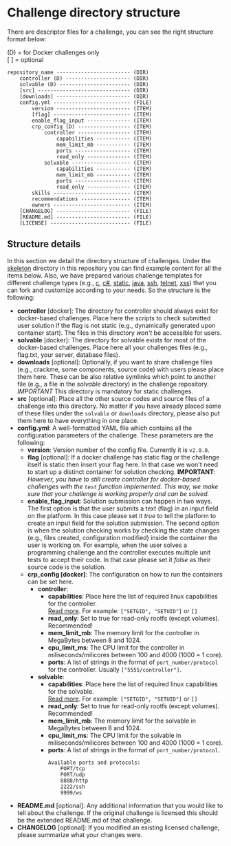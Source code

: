 # Challenge directory structure

There are descriptor files for a challenge, you can see the right structure format below:  


(D) = for Docker challenges only  
[ ] = optional

    repository_name ------------------------ (DIR)
        controller (D) --------------------- (DIR)
        solvable (D) ----------------------- (DIR)
        [src] ------------------------------ (DIR)
        [downloads] ------------------------ (DIR)
        config.yml ------------------------- (FILE)
            version ------------------------ (ITEM)
            [flag] ------------------------- (ITEM)
            enable_flag_input -------------- (ITEM)
            crp_config (D) ----------------- (ITEM)
                controller ----------------- (ITEM)
                    capabilities ----------- (ITEM)
                    mem_limit_mb ----------- (ITEM)
                    ports ------------------ (ITEM)
                    read_only -------------- (ITEM)
                solvable ------------------- (ITEM)
                    capabilities ----------- (ITEM)
                    mem_limit_mb ----------- (ITEM)
                    ports ------------------ (ITEM)
                    read_only -------------- (ITEM)
            skills ------------------------- (ITEM)
            recommendations ---------------- (ITEM)
            owners ------------------------- (ITEM)
        [CHANGELOG] ------------------------ (FILE)
        [README.md] ------------------------ (FILE)
        [LICENSE] -------------------------- (FILE)

## Structure details

In this section we detail the directory structure of challenges. Under the [skeleton](https://github.com/avatao/challenge-engine/tree/master/skeleton) directory in this repository you can find example content for all the items below. Also, we have prepared various challenge templates for different challenge types (e.g., [c](templates/c), [c#](templates/csharp), [static](templates/file), [java](templates/java), [ssh](templates/ssh), [telnet](templates/telnet), [xss](templates/xss)) that you can fork and customize according to your needs. So the structure is the following:

- **controller** \[docker\]: The directory for controller should always exist for docker-based challenges. Place here the scripts to check submitted user solution if the flag is not static (e.g., dynamically generated upon container start). The files in this directory _won't_ be accessible for users.
- **solvable** \[docker\]: The directory for solvable exists for most of the docker-based challenges. Place here all your challenges files (e.g., flag.txt, your server, database files).
- **downloads** \[optional\]: Optionally, if you want to share challenge files (e.g., crackme, some components, source code) with users please place them here. These can be also relative symlinks which point to another file (e.g., a file in the _solvable_ directory) in the challenge repository. *IMPORTANT* This directory is mandatory for static challenges. 
- **src** \[optional\]: Place all the other source codes and source files of a challenge into this directory. No matter if you have already placed some of these files under the `solvable` or `downloads` directory, please also put them here to have everything in one place.
- **config.yml**: A well-formatted YAML file which contains all the configuration parameters of the challenge. These parameters are the following:
    - **version**: Version number of the config file.  Currently it is `v2.0.0`.
    - **flag** \[optional\]: If a docker challenge has static flag or the challenge itself is static then insert your flag here. In that case we won't need to start up a distinct container for solution checking. **IMPORTANT**: _However, you have to still create controller for docker-based challenges with the `test` function implemented. This way, we make sure that your challenge is working properly and can be solved._ 
    - **enable_flag_input**: Solution submission can happen in two ways. The first option is that the user submits a text (flag) in an input field on the platform. In this case please set it *true* to tell the platform to create an input field for the solution submission. The second option is when the solution checking works by checking the state changes (e.g., files created, configuration modified) inside the container the user is working on. For example, when the user solves a programming challenge and the controller executes multiple unit tests to accept their code. In that case please set it *false* as their source code is the solution.
    - **crp_config \[docker\]**: The configuration on how to run the containers can be set here.
        - **controller**:        
            - **capabilities**: Place here the list of required linux capabilities for the controller.  
             [Read more](https://docs.docker.com/engine/reference/run/#runtime-privilege-and-linux-capabilities). For example: `["SETGID", "SETUID"]` or `[]`
            - **read_only**: Set to true for read-only rootfs (except volumes). Recommended!
            - **mem_limit_mb**: The memory limit for the controller in MegaBytes between 8 and 1024.
            - **cpu_limit_ms**: The CPU limit for the controller in miliseconds/milicores between 100 and 4000 (1000 = 1 core).
            - **ports**: A list of strings in the format of `port_number/protocol` for the controller. Usually `["5555/controller"]`.
        - **solvable**:
            - **capabilities**: Place here the list of required linux capabilities for the solvable.  
             [Read more](https://docs.docker.com/engine/reference/run/#runtime-privilege-and-linux-capabilities). For example: `["SETGID", "SETUID"]` or `[]`
            - **read_only**: Set to true for read-only rootfs (except volumes). Recommended!
            - **mem_limit_mb**: The memory limit for the solvable in MegaBytes between 8 and 1024.
            - **cpu_limit_ms**: The CPU limit for the solvable in miliseconds/milicores between 100 and 4000 (1000 = 1 core).
            - **ports**: A list of strings in the format of `port_number/protocol`.
                ```
                Available ports and protocols:
                    PORT/tcp
                    PORT/udp
                    8888/http
                    2222/ssh
                    9999/ws
                ```
- **README.md** [optional]: Any additional information that you would like to tell about the challenge. If the original challenge is licensed this should be the extended README.md of that challenge.
- **CHANGELOG** [optional]: If you modified an existing licensed challenge, please summarize what your changes were.

